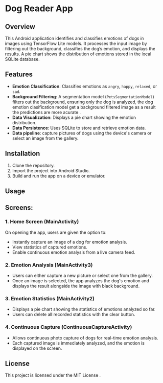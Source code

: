 
# Dog Reader App

## Overview
This Android application identifies and classifies emotions of dogs in images using TensorFlow Lite models. It processes the input image by filtering out the background, classifies the dog’s emotion, and displays the results. A pie chart shows the distribution of emotions stored in the local SQLite database.

## Features
- **Emotion Classification**: Classifies emotions as `angry`, `happy`, `relaxed`, or `sad`.
- **Background Filtering**: A segmentation model (`PetsSegmentationModel`) filters out the background, ensuring only the dog is analyzed, the dog emotion clasification model get a background filtered image as a result the predictions are more acurate .
- **Data Visualization**: Displays a pie chart showing the emotion distribution.
- **Data Persistence**: Uses SQLite to store and retrieve emotion data.
- **Data pipeline**: capture pictures of dogs using the device's camera or select an image from the gallery.


## Installation
1. Clone the repository.
2. Import the project into Android Studio.
3. Build and run the app on a device or emulator.



## Usage
  ## Screens:
  ### 1. Home Screen (MainActivity)
  On opening the app, users are given the option to:
  - Instantly capture an image of a dog for emotion analysis.
  - View statistics of captured emotions.
  - Enable continuous emotion analysis from a live camera feed.
  
  ### 2. Emotion Analysis (MainActivity3)
  - Users can either capture a new picture or select one from the gallery.
  - Once an image is selected, the app analyzes the dog's emotion and displays the result alongside the image with black background.
  
  ### 3. Emotion Statistics (MainActivity2)
  - Displays a pie chart showing the statistics of emotions analyzed so far.
  - Users can delete all recorded statistics with the clear button.
  
  ### 4. Continuous Capture (ContinuousCaptureActivity)
  - Allows continuous photo capture of dogs for real-time emotion analysis.
  - Each captured image is immediately analyzed, and the emotion is displayed on the screen.

  

## License
This project is licensed under the MIT License .


